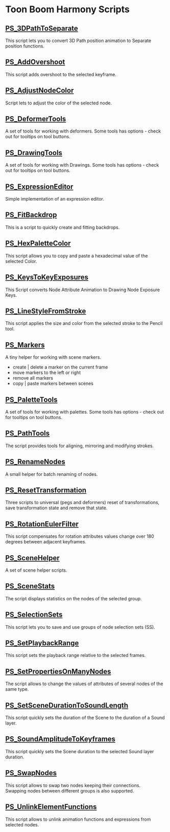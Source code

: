 # Toon Boom Harmony Scripts

## [PS_3DPathToSeparate](ps_build/PS_3DPathToSeparate)
This script lets you to convert 3D Path position animation to Separate position functions.


## [PS_AddOvershoot](ps_build/PS_AddOvershoot)
This script adds overshoot to the selected keyframe.


## [PS_AdjustNodeColor](ps_build/PS_AdjustNodeColor)
Script lets to adjust the color of the selected node.


## [PS_DeformerTools](ps_build/PS_DeformerTools)
A set of tools for working with deformers.
Some tools has options - check out for tooltips on tool buttons.


## [PS_DrawingTools](ps_build/PS_DrawingTools)
A set of tools for working with Drawings.
Some tools has options - check out for tooltips on tool buttons.


## [PS_ExpressionEditor](ps_build/PS_ExpressionEditor)
Simple implementation of an expression editor.


## [PS_FitBackdrop](ps_build/PS_FitBackdrop)
This is a script to quickly create and fitting backdrops.


## [PS_HexPaletteColor](ps_build/PS_HexPaletteColor)
This script allows you to copy and paste a hexadecimal value of the selected Color.


## [PS_KeysToKeyExposures](ps_build/PS_KeysToKeyExposures)
This Script converts Node Attribute Animation to Drawing Node Exposure Keys.


## [PS_LineStyleFromStroke](ps_build/PS_LineStyleFromStroke)
This script applies the size and color from the selected stroke to the Pencil tool.


## [PS_Markers](ps_build/PS_Markers)
A tiny helper for working with scene markers.
- create | delete a marker on the current frame
- move markers to the left or right
- remove all markers
- copy | paste markers between scenes


## [PS_PaletteTools](ps_build/PS_PaletteTools)
A set of tools for working with palettes.
Some tools has options - check out for tooltips on tool buttons.


## [PS_PathTools](ps_build/PS_PathTools)
The script provides tools for aligning, mirroring and modifying strokes.


## [PS_RenameNodes](ps_build/PS_RenameNodes)
A small helper for batch renaming of nodes.


## [PS_ResetTransformation](ps_build/PS_ResetTransformation)
Three scripts to universal (pegs and deformers) reset of transformations, save transformation state and remove that state.


## [PS_RotationEulerFilter](ps_build/PS_RotationEulerFilter)
This script compensates for rotation attributes values change over 180 degrees between adjacent keyframes.


## [PS_SceneHelper](ps_build/PS_SceneHelper)
A set of scene helper scripts.


## [PS_SceneStats](ps_build/PS_SceneStats)
The script displays statistics on the nodes of the selected group.


## [PS_SelectionSets](ps_build/PS_SelectionSets)
This script lets you to save and use groups of node selection sets (SS).


## [PS_SetPlaybackRange](ps_build/PS_SetPlaybackRange)
This script sets the playback range relative to the selected frames.


## [PS_SetPropertiesOnManyNodes](ps_build/PS_SetPropertiesOnManyNodes)
The script allows to change the values of attributes of several nodes of the same type.


## [PS_SetSceneDurationToSoundLength](ps_build/PS_SetSceneDurationToSoundLength)
This script quickly sets the duration of the Scene to the duration of a Sound layer.


## [PS_SoundAmplitudeToKeyframes](ps_build/PS_SoundAmplitudeToKeyframes)
This script quickly sets the Scene duration to the selected Sound layer duration.


## [PS_SwapNodes](ps_build/PS_SwapNodes)
This script allows to swap two nodes keeping their connections.\
Swapping nodes between different groups is also supported.


## [PS_UnlinkElementFunctions](ps_build/PS_UnlinkElementFunctions)
This script allows to unlink animation functions and expressions from selected nodes.

